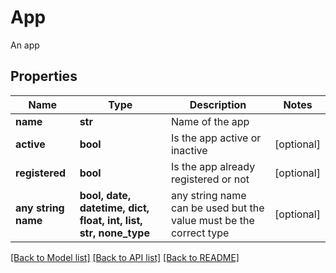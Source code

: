 # App

An app

## Properties
Name | Type | Description | Notes
------------ | ------------- | ------------- | -------------
**name** | **str** | Name of the app | 
**active** | **bool** | Is the app active or inactive | [optional] 
**registered** | **bool** | Is the app already registered or not | [optional] 
**any string name** | **bool, date, datetime, dict, float, int, list, str, none_type** | any string name can be used but the value must be the correct type | [optional]

[[Back to Model list]](../README.md#documentation-for-models) [[Back to API list]](../README.md#documentation-for-api-endpoints) [[Back to README]](../README.md)


